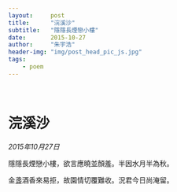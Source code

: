 ```yaml
---
layout:     post
title:      "浣溪沙"
subtitle:   "隱隱長煙戀小樓"
date:       2015-10-27
author:     "朱宇浩"
header-img: "img/post_head_pic_js.jpg"
tags:
    - poem
---
```


​
# 浣溪沙
*2015年10月27日*

隱隱長煙戀小樓，欲言應曉並顏羞。半因水月半為秋。

金盞酒香來易拒，故園情切覆難收。況君今日尚淹留。

